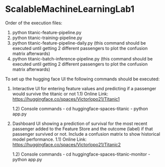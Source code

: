 # ScalableMachineLearningLab1


Order of the execution files:

1) python titanic-feature-pipeline.py
2) python titanic-training-pipeline.py
3) python titanic-feature-pipeline-daily.py (this command should be executed until getting 2 different passengers to plot the confusion matrix afterwards)
4) python titanic-batch-inference-pipeline.py (this command should be executed until getting 2 different passengers to plot the confusion matrix afterwards)

To set up the hugging face UI the following commands should be executed:

1) Interactive UI for entering feature values and predicting if a passenger would survive the titanic or not
    1.1) Online Link: https://huggingface.co/spaces/Victorlopo21/Titanic1
    
    1.2) Console commands
        - cd huggingface-spaces-titanic
        - python app.py

2) Dashboard UI showing a prediction of survival for the most recent
passenger added to the Feature Store and the outcome (label) if that
passenger survived or not. Include a confusion matrix to show historical
model performance.
    1.1) Online Link: https://huggingface.co/spaces/Victorlopo21/Titanic2
    
    1.2) Console commands
        - cd huggingface-spaces-titanic-monitor
        - python app.py
